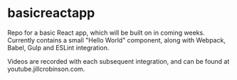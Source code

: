 # basicreactapp

Repo for a basic React app, which will be built on in coming weeks. Currently contains a small "Hello World" component, along with Webpack, Babel, Gulp and ESLint integration.

Videos are recorded with each subsequent integration, and can be found at youtube.jillcrobinson.com.
